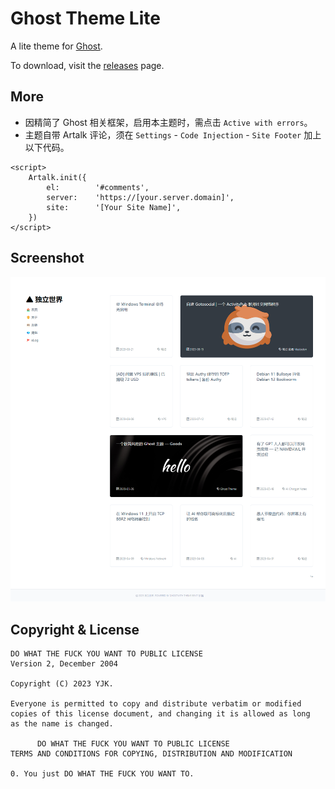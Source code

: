 # Ghost Theme Lite

A lite theme for [Ghost](http://github.com/tryghost/ghost/).

To download, visit the [releases](https://github.com/uvexz/ghost-theme-lite/releases) page.

## More

* 因精简了 Ghost 相关框架，启用本主题时，需点击 `Active with errors`。
* 主题自带 Artalk 评论，须在 `Settings` - `Code Injection` - `Site Footer` 加上以下代码。

```
<script>
    Artalk.init({
        el:        '#comments',
        server:    'https://[your.server.domain]',
        site:      '[Your Site Name]',
    })
</script>
```

## Screenshot 

![desktop](https://raw.githubusercontent.com/uvexz/ghost-theme-lite/main/assets/screenshot-desktop.png)

## Copyright & License

```
DO WHAT THE FUCK YOU WANT TO PUBLIC LICENSE 
Version 2, December 2004 

Copyright (C) 2023 YJK.

Everyone is permitted to copy and distribute verbatim or modified 
copies of this license document, and changing it is allowed as long 
as the name is changed. 

      DO WHAT THE FUCK YOU WANT TO PUBLIC LICENSE 
TERMS AND CONDITIONS FOR COPYING, DISTRIBUTION AND MODIFICATION 

0. You just DO WHAT THE FUCK YOU WANT TO.
```
